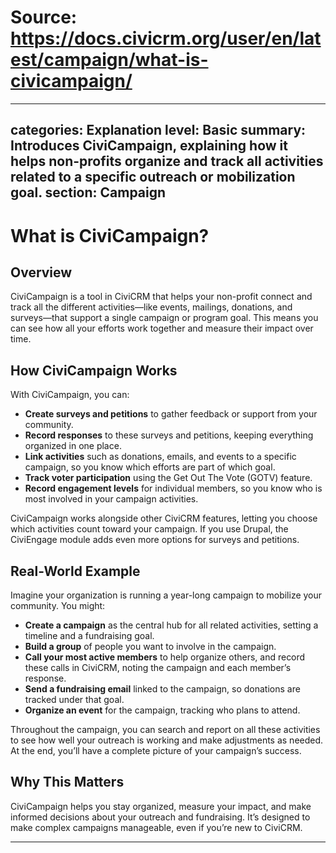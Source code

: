 # Source: https://docs.civicrm.org/user/en/latest/campaign/what-is-civicampaign/

---
categories: Explanation
level: Basic
summary: Introduces CiviCampaign, explaining how it helps non-profits organize and track all activities related to a specific outreach or mobilization goal.
section: Campaign
---

# What is CiviCampaign?

## Overview

CiviCampaign is a tool in CiviCRM that helps your non-profit connect and track all the different activities—like events, mailings, donations, and surveys—that support a single campaign or program goal. This means you can see how all your efforts work together and measure their impact over time.

## How CiviCampaign Works

With CiviCampaign, you can:

- **Create surveys and petitions** to gather feedback or support from your community.
- **Record responses** to these surveys and petitions, keeping everything organized in one place.
- **Link activities** such as donations, emails, and events to a specific campaign, so you know which efforts are part of which goal.
- **Track voter participation** using the Get Out The Vote (GOTV) feature.
- **Record engagement levels** for individual members, so you know who is most involved in your campaign activities.

CiviCampaign works alongside other CiviCRM features, letting you choose which activities count toward your campaign. If you use Drupal, the CiviEngage module adds even more options for surveys and petitions.

## Real-World Example

Imagine your organization is running a year-long campaign to mobilize your community. You might:

- **Create a campaign** as the central hub for all related activities, setting a timeline and a fundraising goal.
- **Build a group** of people you want to involve in the campaign.
- **Call your most active members** to help organize others, and record these calls in CiviCRM, noting the campaign and each member’s response.
- **Send a fundraising email** linked to the campaign, so donations are tracked under that goal.
- **Organize an event** for the campaign, tracking who plans to attend.

Throughout the campaign, you can search and report on all these activities to see how well your outreach is working and make adjustments as needed. At the end, you’ll have a complete picture of your campaign’s success.

## Why This Matters

CiviCampaign helps you stay organized, measure your impact, and make informed decisions about your outreach and fundraising. It’s designed to make complex campaigns manageable, even if you’re new to CiviCRM.

---